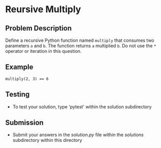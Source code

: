 # Reursive Multiply

## Problem Description
Define a recursive Python function named `multiply` that consumes two parameters `a` and `b`. The function returns `a` multiplied `b`. Do not use the `*` operator or iteration in this question.

## Example
```
multiply(2, 3) == 6
```

## Testing
* To test your solution, type 'pytest' within the solution subdirectory

## Submission
* Submit your answers in the *solution.py* file within the *solutions* subdirectory within this directory